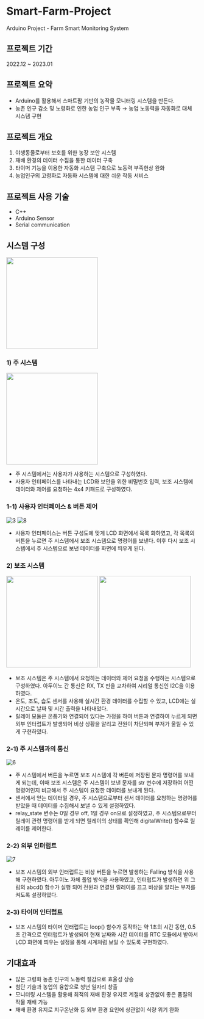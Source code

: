 # Smart-Farm-Project
Arduino Project - Farm Smart Monitoring System

## 프로젝트 기간
2022.12 ~ 2023.01

## 프로젝트 요약
- Arduino를 활용해서 스마트팜 기반의 농작물 모니터링 시스템을 만든다.
- 농촌 인구 감소 및 노령화로 인한 농업 인구 부족 → 농업 노동력을 자동화로 대체 시스템 구현

## 프로젝트 개요
1. 야생동물로부터 보호를 위한 농장 보안 시스템
2. 재배 환경의 데이터 수집을 통한 데이터 구축
3. 타이머 기능을 이용한 자동화 시스템 구축으로 노동력 부족현상 완화
4. 농업인구의 고령화로 자동화 시스템에 대한 쉬운 작동 서비스

## 프로젝트 사용 기술
- C++
- Arduino Sensor
- Serial communication

## 시스템 구성
<img src="https://github.com/kmj0505/smart-farm-project/assets/123744547/650b59e0-28e3-478b-9f5b-5ed9952c58bb" style="width: 25vw; min-width: 140px;" />


### 1) 주 시스템
<img src="https://github.com/kmj0505/smart-farm-project/assets/123744547/3817487e-6fa6-4a51-ace3-ad6e6fb31ef4" style="width: 25vw; min-width: 140px;" />

- 주 시스템에서는 사용자가 사용하는 시스템으로 구성하였다.
- 사용자 인터페이스를 나타내는 LCD와 보안을 위한 비밀번호 입력, 보조 시스템에 데이터와 제어를 요청하는 4x4 키패드로 구성하였다.


### 1-1) 사용자 인터페이스 & 버튼 제어
![3](https://github.com/kmj0505/smart-farm-project/assets/123744547/ec2f69c7-60cf-4903-bf7e-eec4c62e7a2e)
![8](https://github.com/kmj0505/smart-farm-project/assets/123744547/d3cdef1c-e507-44b8-85fb-6cd6111be4b7)
- 사용자 인터페이스는 버튼 구성도에 맞게 LCD 화면에서 목록 화하였고, 각 목록의 버튼을 누르면 주 시스템에서 보조 시스템으로 명령어를 보낸다. 이후 다시 보조 시스템에서 주 시스템으로 보낸 데이터를 화면에 띄우게 된다.


### 2) 보조 시스템
<img src="https://github.com/kmj0505/smart-farm-project/assets/123744547/1dda1591-da6f-4557-b0ca-f838be7a97c3" style="width: 25vw; min-width: 140px;" />
<img src="https://github.com/kmj0505/smart-farm-project/assets/123744547/d5e359f7-f8ed-4872-9349-bdbc936a7003" style="width: 25vw; min-width: 140px;" />

- 보조 시스템은 주 시스템에서 요청하는 데이터와 제어 요청을 수행하는 시스템으로 구성하였다. 아두이노 간 통신은 RX, TX 핀을 교차하여 시리얼 통신인 I2C을 이용하였다.
- 온도, 조도, 습도 센서를 사용해 실시간 환경 데이터를 수집할 수 있고, LCD에는 실시간으로 날짜 및 시간 출력을 나타내었다.
- 릴레이 모듈은 온풍기와 연결되어 있다는 가정을 하여 버튼과 연결하여 누르게 되면 외부 인터럽트가 발생되어 비상 상황을 알리고 전원이 차단되며 부저가 울릴 수 있게 구현하였다.

### 2-1) 주 시스템과의 통신
![6](https://github.com/kmj0505/smart-farm-project/assets/123744547/76d92181-0039-4bd4-b74d-010c44f3dba8)
- 주 시스템에서 버튼을 누르면 보조 시스템에 각 버튼에 저장된 문자 명령어를 보내게 되는데, 이때 보조 시스템은 주 시스템이 보낸 문자를 str 변수에 저장하여 어떤 명령어인지 비교해서 주 시스템이 요청한 데이터를 보내게 된다.
- 센서에서 얻는 데이터일 경우, 주 시스템으로부터 센서 데이터를 요청하는 명령어를 받았을 때 데이터를 수집해서 보낼 수 있게 설정하였다.
- relay_state 변수는 0일 경우 off, 1일 경우 on으로 설정하였고, 주 시스템으로부터 릴레이 관련 명령어를 받게 되면 릴레이의 상태를 확인해 digitalWrite() 함수로 릴레이를 제어한다.

### 2-2) 외부 인터럽트
![7](https://github.com/kmj0505/smart-farm-project/assets/123744547/15e5c21b-4cf5-4a86-ac3c-ef659018968e)
- 보조 시스템의 외부 인터럽트는 비상 버튼을 누르면 발생하는 Falling 방식을 사용해 구현하였다. 아두이노 자체 풀업 방식을 사용하였고, 인터럽트가 발생하면 위 그림의 abcd() 함수가 실행 되어 전원과 연결된 릴레이를 끄고 비상을 알리는 부저를 켜도록 설정하였다.

### 2-3) 타이머 인터럽트
- 보조 시스템의 타이머 인터럽트는 loop() 함수가 동작하는 약 1초의 시간 동안, 0.5초 간격으로 인터럽트가 발생되어 현재 날짜와 시간 데이터를 RTC 모듈에서 받아서 LCD 화면에 띄우는 설정을 통해 시계처럼 보일 수 있도록 구현하였다.

## 기대효과

- 많은 고령화 농촌 인구의 노동력 절감으로 효율성 상승
- 첨단 기술과 농업의 융합으로 청년 일자리 창출
- 모니터링 시스템을 활용해 최적의 재배 환경 유지로 계절에 상관없이 좋은 품질의 작물 재배 가능
- 재배 환경 유지로 지구온난화 등 외부 환경 요인에 상관없이 식량 위기 완화
